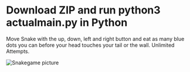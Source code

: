 # Download ZIP and run python3 actualmain.py in Python

Move Snake with the up, down, left and right button and eat as many blue dots you can before your head touches your tail or the wall. Unlimited Attempts.

![Snakegame picture](https://user-images.githubusercontent.com/107608945/185019930-53527bee-b48d-4470-a9ff-5d497cba9424.jpg)
